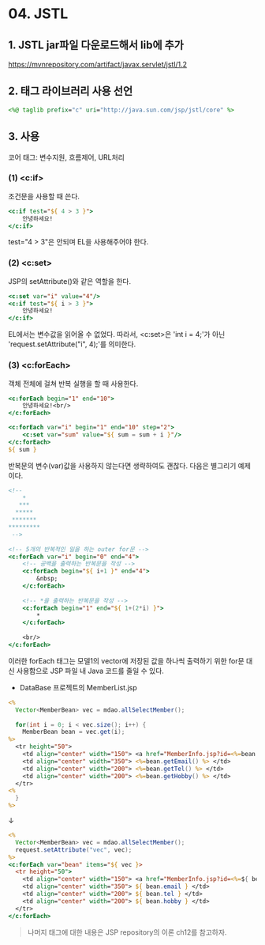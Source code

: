 # 04. JSTL
## 1. JSTL jar파일 다운로드해서 lib에 추가   
https://mvnrepository.com/artifact/javax.servlet/jstl/1.2
## 2. 태그 라이브러리 사용 선언
```jsp
<%@ taglib prefix="c" uri="http://java.sun.com/jsp/jstl/core" %>
```
## 3. 사용
코어 태그: 변수지원, 흐름제어, URL처리
### (1) <c:if>
조건문을 사용할 때 쓴다.
```jsp
<c:if test="${ 4 > 3 }">
	안녕하세요!
</c:if>
```
test="4 > 3"은 안되며 EL을 사용해주어야 한다.
### (2) <c:set>
JSP의 setAttribute()와 같은 역할을 한다.
```jsp
<c:set var="i" value="4"/>
<c:if test="${ i > 3 }">
	안녕하세요!
</c:if>
```
EL에서는 변수값을 읽어올 수 없었다. 따라서, <c:set>은 'int i = 4;'가 아닌 'request.setAttribute("i", 4);'를 의미한다.
### (3) <c:forEach>
객체 전체에 걸쳐 반복 실행을 할 때 사용한다.
```jsp
<c:forEach begin="1" end="10">
	안녕하세요!<br/>
</c:forEach>

<c:forEach var="i" begin="1" end="10" step="2">
	<c:set var="sum" value="${ sum = sum + i }"/>
</c:forEach>
${ sum }
```
반복문의 변수(var)값을 사용하지 않는다면 생략하여도 괜찮다.
다음은 별그리기 예제이다.
```jsp
<!--
    *
   ***
  *****
 *******
*********
 -->
 
<!-- 5개의 반복적인 일을 하는 outer for문 -->
<c:forEach var="i" begin="0" end="4">
	<!-- 공백을 출력하는 반복문을 작성 -->
	<c:forEach begin="${ i+1 }" end="4">
		&nbsp;
	</c:forEach>
	
	<!-- *을 출력하는 반복문을 작성 -->
	<c:forEach begin="1" end="${ 1+(2*i) }">
		*
	</c:forEach>
	
	<br/>
</c:forEach>
```
이러한 forEach 태그는 모델1의 vector에 저장된 값을 하나씩 출력하기 위한 for문 대신 사용함으로 JSP 파일 내 Java 코드를 줄일 수 있다.
- DataBase 프로젝트의 MemberList.jsp
```jsp
<%
  Vector<MemberBean> vec = mdao.allSelectMember();
  
  for(int i = 0; i < vec.size(); i++) {
    MemberBean bean = vec.get(i);
%>
  <tr height="50">
    <td align="center" width="150"> <a href="MemberInfo.jsp?id=<%=bean.getId() %>"><%=bean.getId() %></a> </td>
    <td align="center" width="350"> <%=bean.getEmail() %> </td>
    <td align="center" width="200"> <%=bean.getTel() %> </td>
    <td align="center" width="200"> <%=bean.getHobby() %> </td>
  </tr>
<%
  }
%>
```
↓
```jsp
<%
  Vector<MemberBean> vec = mdao.allSelectMember();
  request.setAttribute("vec", vec);
%>
<c:forEach var="bean" items="${ vec }>
  <tr height="50">
    <td align="center" width="150"> <a href="MemberInfo.jsp?id=<%=${ bean.id } %>">${ bean.id }</a> </td>
    <td align="center" width="350"> ${ bean.email } </td>
    <td align="center" width="200"> ${ bean.tel } </td>
    <td align="center" width="200"> ${ bean.hobby } </td>
  </tr>
</c:forEach>
```

> 나머지 태그에 대한 내용은 JSP repository의 이론 ch12를 참고하자.
